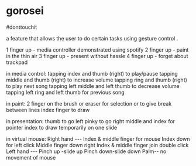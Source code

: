# gorosei

#donttouchit 

a feature that allows the user to do certain tasks using gesture control .




1 finger up - media controller demonstrated using spotify
2 finger up - paint in the thin air
3 finger up - present without hassle
4 finger up - forget about trackpad

in media control:
    tapping index and thumb (right) to play/pause
    tapping middle and thumb (right) to increase volume
    tapping ring and thumb (right) to play next song
    tapping left middle and left thumb to decrease volume
    tapping left ring and left thumb for previous song

in paint:
    2 finger on the brush or eraser for selection or to give break between lines
    index finger to draw

in presentation:
    thumb to go left
    pinky to go right
    middle and index for pointer
    index to draw temporarily on one slide

in virtual mouse:
    Right hand ---
       Index & middle finger for mouse
         Index down for️ left click
         Middle finger down  right
         Index & middle finger join double click 
    Left hand --- 
         Pinch up -slide up 
         Pinch down-slide down
    Palm-- no movement of mouse
    
    
